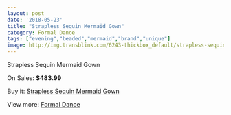 ```yaml
---
layout: post
date: '2018-05-23'
title: "Strapless Sequin Mermaid Gown"
category: Formal Dance
tags: ["evening","beaded","mermaid","brand","unique"]
image: http://img.transblink.com/6243-thickbox_default/strapless-sequin-mermaid-gown.jpg
---
```

Strapless Sequin Mermaid Gown

On Sales: **$483.99**
<a href="https://www.transblink.com/en/formal-dance/2013-strapless-sequin-mermaid-gown.html"><amp-img layout="responsive" width="600" height="600" src="//img.transblink.com/6243-thickbox_default/strapless-sequin-mermaid-gown.jpg" alt="Strapless Sequin Mermaid Gown 0" /></a>
<a href="https://www.transblink.com/en/formal-dance/2013-strapless-sequin-mermaid-gown.html"><amp-img layout="responsive" width="600" height="600" src="//img.transblink.com/6247-thickbox_default/strapless-sequin-mermaid-gown.jpg" alt="Strapless Sequin Mermaid Gown 1" /></a>
<a href="https://www.transblink.com/en/formal-dance/2013-strapless-sequin-mermaid-gown.html"><amp-img layout="responsive" width="600" height="600" src="//img.transblink.com/6246-thickbox_default/strapless-sequin-mermaid-gown.jpg" alt="Strapless Sequin Mermaid Gown 2" /></a>
<a href="https://www.transblink.com/en/formal-dance/2013-strapless-sequin-mermaid-gown.html"><amp-img layout="responsive" width="600" height="600" src="//img.transblink.com/6245-thickbox_default/strapless-sequin-mermaid-gown.jpg" alt="Strapless Sequin Mermaid Gown 3" /></a>
<a href="https://www.transblink.com/en/formal-dance/2013-strapless-sequin-mermaid-gown.html"><amp-img layout="responsive" width="600" height="600" src="//img.transblink.com/6244-thickbox_default/strapless-sequin-mermaid-gown.jpg" alt="Strapless Sequin Mermaid Gown 4" /></a>

Buy it: [Strapless Sequin Mermaid Gown](https://www.transblink.com/en/formal-dance/2013-strapless-sequin-mermaid-gown.html "Strapless Sequin Mermaid Gown")

View more: [Formal Dance](https://www.transblink.com/en/6-formal-dance "Formal Dance")